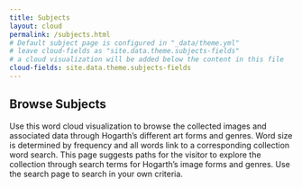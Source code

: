 ```yaml
---
title: Subjects
layout: cloud
permalink: /subjects.html
# Default subject page is configured in "_data/theme.yml"
# leave cloud-fields as "site.data.theme.subjects-fields"
# a cloud visualization will be added below the content in this file
cloud-fields: site.data.theme.subjects-fields
---
```


## Browse Subjects

Use this word cloud visualization to browse the collected images and associated data through Hogarth’s different art forms and genres. Word size is determined by frequency and all words link to a corresponding collection word search. This page suggests paths for the visitor to explore the collection through search terms for Hogarth’s image forms and genres. Use the search page to search in your own criteria. 


